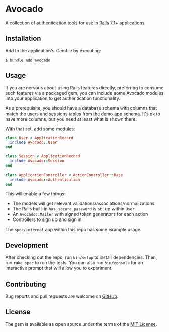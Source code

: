 # Avocado

A collection of authentication tools for use in [Rails] 7.1+ applications.

## Installation

Add to the application's Gemfile by executing:

    $ bundle add avocado

## Usage

If you are nervous about using Rails features directly, preferring to consume
such features via a packaged gem, you can include some Avocado modules into your
application to get authentication functionality.

As a prerequisite, you should have a database schema with columns that match the
users and sessions tables from [the demo app schema]. It's ok to have more
columns, but you need at least what is shown there.

With that set, add some modules:

```ruby
class User < ApplicationRecord
  include Avocado::User
end

class Session < ApplicationRecord
  include Avocado::Session
end

class ApplicationController < ActionController::Base
  include Avocado::Authentication
end
```

This will enable a few things:

- The models will get relevant validations/associations/normalizations
- The Rails built-in `has_secure_password` is set up within `User`
- An `Avocado::Mailer` with signed token generators for each action
- Controllers to sign up and sign in

The `spec/internal` app within this repo has some example usage.

## Development

After checking out the repo, run `bin/setup` to install dependencies. Then, run
`rake spec` to run the tests. You can also run `bin/console` for an interactive
prompt that will allow you to experiment.

## Contributing

Bug reports and pull requests are welcome on [GitHub].

## License

The gem is available as open source under the terms of the [MIT License].

[GitHub]: https://github.com/tcuwp/avocado
[MIT License]: https://opensource.org/licenses/MIT
[Rails]: https://github.com/rails/rails
[the demo app schema]: https://github.com/tcuwp/avocado/blob/main/spec/internal/db/schema.rb
